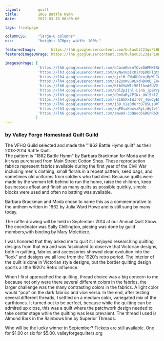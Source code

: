 ```yaml
---
layout:        quilt
title:         1862 Battle Hymn
date:          2012-03-10 00:00:00

tags: frontpage

columnCSS:     "large-6 columns"
css:           "height: 370px; width: 100%;"

featuredImage:       https://lh6.googleusercontent.com/bulaoU5C23qsPLHB_CAyCDegDIYtF1lkgHMrIHWeTQI=w470
featuredImageOnPage: https://lh6.googleusercontent.com/bulaoU5C23qsPLHB_CAyCDegDIYtF1lkgHMrIHWeTQI=w1000

imagesOnPage: [
               'https://lh6.googleusercontent.com/bCaimEwcnTQvxDWPMKtSWaJ3p3vz_m70Jw3jrf0-RKw=w303',
               'https://lh3.googleusercontent.com/XyNwxUpixDir0pDbFigtymsHTycQN8nvPzU7X-eHX04=w303',
               'https://lh4.googleusercontent.com/qjclH_CWaDUQzojHpW-IAYo2uqdMSqZuopMN_96OF5A=w303',
               'https://lh4.googleusercontent.com/3sZynWvG0LxdHBXOQ_EX4e9QQ6PRIXAZdelrxSyEDUk=w303',
               'https://lh6.googleusercontent.com/KtbVVwWli50IlhvASUV2-vEGd86HPdjXw05ISISlrTM=w303',
               'https://lh4.googleusercontent.com/SdlZpJjhl-LjnG_jpBYrpFYnFsOfD8_R2ckWBRn6lDg=w303',
               'https://lh3.googleusercontent.com/dDnVaRy7PINx_Uml5klZ_13GI_yZYAai3_--gTWHEUs=w303',
               'https://lh4.googleusercontent.com/-2IW5XxIWIr07_4swCyE5No6l9yuaZFzC0NDBxXQNSA=w303',
               'https://lh6.googleusercontent.com/j39_x2e3durc87BSUsUVlLQsW39WGCdNnZKsphmlzWk=w303',
               'https://lh3.googleusercontent.com/xqP0saKbxvxByLi6g7vt7Q3xDprl5FMVQOoSxZvObXQ=w303',
               'https://lh6.googleusercontent.com/smwAX-3oQWeo5GDCnR63rmbcqATL5P6UHvuZVhNHnh8=w303'
              ]
---
```


### by Valley Forge Homestead Quilt Guild

The VFHQ Guild selected and made the "1862 Battle Hymn quilt" as their 2013-2014 Raffle Quilt.   
The pattern is "1862 Battle Hymn" by Barbara Brackman for Moda and the kit was purchased from Main Street Cotton Shop. These reproduction fabrics represent fabrics available during the first year of the Civil War including men's clothing, small florals in a repeat pattern, seed bags, and sometimes old uniforms from soldiers who had died. Because quilts were made by the women left behind to run the home, raise the children, keep businesses afloat and finish as many quilts as possible quickly, simple blocks were used and often no batting was available.

Barbara Brackman and Moda chose to name this as a commemorative to the anthem written in 1862 by Julia Ward Howe and is still sung by many today.

The raffle drawing will be held in September 2014 at our Annual Quilt Show.  The coordinator was Sally Chillington, piecing was done by guild members,with binding by Mary Molettiere. 

I was honored that they asked me to quilt it.  I enjoyed researching quilting designs from that era and was fascinated to observe that Victorian designs, both in quilting, fabrics and accessories showed clear evolution into the "look" and designs we all love from the 1920's retro period.  The interior of the quilt is done in Victorian style designs, but the border quilting design sports a little 1920's Retro influence.

When I first approached the quilting, thread choice was a big concern to me because not only were there several different colors in the fabrics, the larger challenge was the many contrasting colors in the fabrics.  A light color would "pop" on the dark fabrics and vice versa.  In the end, after testing several different threads, I settled on a medium color, variegated mix of the earthtones.  It turned out to be perfect, because while the quilting can be admired up close, this was a quilt where the patchwork design needed to take center stage while the quilting was less prevalent.  The thread I used is Almond Bark in the Rainbows line by Superior Threads.  

Who will be the lucky winner in September?  Tickets are still available.  One for $1.00 or six for $5.00.  valleyforgequilters.org
